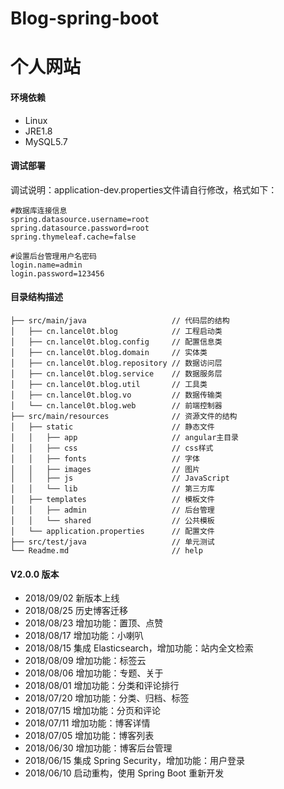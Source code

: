 # Blog-spring-boot

个人网站
===========================

#### 环境依赖
- Linux
- JRE1.8
- MySQL5.7

#### 调试部署
调试说明：application-dev.properties文件请自行修改，格式如下：
```
#数据库连接信息
spring.datasource.username=root
spring.datasource.password=root
spring.thymeleaf.cache=false

#设置后台管理用户名密码
login.name=admin
login.password=123456
```

#### 目录结构描述
```
├── src/main/java                   // 代码层的结构
│   ├── cn.lancel0t.blog            // 工程启动类
│   ├── cn.lancel0t.blog.config     // 配置信息类
│   ├── cn.lancel0t.blog.domain     // 实体类
│   ├── cn.lancel0t.blog.repository // 数据访问层
│   ├── cn.lancel0t.blog.service    // 数据服务层
│   ├── cn.lancel0t.blog.util       // 工具类
│   ├── cn.lancel0t.blog.vo         // 数据传输类
│   └── cn.lancel0t.blog.web        // 前端控制器
├── src/main/resources              // 资源文件的结构
│   ├── static                      // 静态文件
│   │   ├── app                     // angular主目录
│   │   ├── css                     // css样式
│   │   ├── fonts                   // 字体
│   │   ├── images                  // 图片
│   │   ├── js                      // JavaScript
│   │   └── lib                     // 第三方库
│   ├── templates                   // 模板文件
│   │   ├── admin                   // 后台管理
│   │   └── shared                  // 公共模板
│   └── application.properties      // 配置文件
├── src/test/java                   // 单元测试
└── Readme.md                       // help
```
#### V2.0.0 版本
- 2018/09/02 新版本上线
- 2018/08/25 历史博客迁移
- 2018/08/23 增加功能：置顶、点赞
- 2018/08/17 增加功能：小喇叭
- 2018/08/15 集成 Elasticsearch，增加功能：站内全文检索
- 2018/08/09 增加功能：标签云
- 2018/08/06 增加功能：专题、关于
- 2018/08/01 增加功能：分类和评论排行
- 2018/07/20 增加功能：分类、归档、标签
- 2018/07/15 增加功能：分页和评论
- 2018/07/11 增加功能：博客详情
- 2018/07/05 增加功能：博客列表
- 2018/06/30 增加功能：博客后台管理
- 2018/06/15 集成 Spring Security，增加功能：用户登录
- 2018/06/10 启动重构，使用 Spring Boot 重新开发
